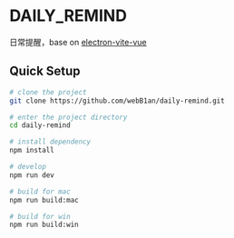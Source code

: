 # DAILY_REMIND

日常提醒，base on [electron-vite-vue](https://github.com/electron-vite/electron-vite-vue)

## Quick Setup

```sh
# clone the project
git clone https://github.com/webB1an/daily-remind.git

# enter the project directory
cd daily-remind

# install dependency
npm install

# develop
npm run dev

# build for mac
npm run build:mac

# build for win
npm run build:win
```
